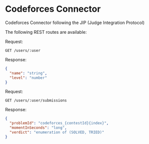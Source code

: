 # Codeforces Connector

Codeforces Connector following the JIP (Judge Integration Protocol)

The following REST routes are available:

Request:

```
GET /users/:user
```

Response:

```json
{
  "name": "string",
  "level": "number"
}
```

Request:

```
GET /users/:user/submissions
```

Response:

```json
{
  "problemId": "codeforces_{contestId}{index}",
  "momentInSeconds": "long",
  "verdict": "enumeration of (SOLVED, TRIED)"
}
```
